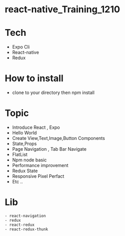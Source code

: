 # react-native_Training_1210

# Tech
  - Expo Cli
  - React-native
  - Redux

# How to install
  - clone to your directory then npm install
  
 
# Topic
  - Introduce React , Expo
  - Hello World
  - Create View,Text,Image,Button Components
  - State,Props
  - Page Navigation , Tab Bar Navigate
  - FlatList
  - Npm node basic
  - Performance improvement
  - Redux State
  - Responsive Pixel Perfact
  - Etc ..
  

 # Lib
    - react-navigation
    - redux
    - react-redux
    - react-redux-thunk
  
